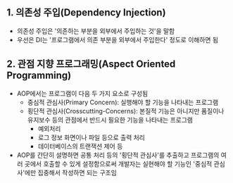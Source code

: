 ## 1. 의존성 주입(Dependency Injection)
- 의존성 주입은 '의존하는 부분을 외부에서 주입하는 것'을 말함
- 우선은 DI는 '프로그램에서 의존 부분을 외부에서 주입한다' 정도로 이해하면 됨

## 2. 관점 지향 프로그래밍(Aspect Oriented Programming)
- AOP에서는 프로그램이 다음 두 가지 요소로 구성됨
	- 중심적 관심사(Primary Concern): 실행해야 할 기능을 나타내는 프로그램
	- 횡단적 관심사(Crosscutting-Concerns): 본질적 기능은 아니지만 품질이나 유지보수 등의 관점에서 반드시 필요한 기능을 나타내는 프로그램
		- 예외처리
		- 로그 정보 화면이나 파일 등으로 출력 처리
		- 데이터베이스의 트랜잭션 제어 등
- AOP를 간단히 설명하면 공통 처리 등의 '횡단적 관심사'를 추출하고 프로그램의 여러 곳에서 호출할 수 있게 설정함으로써 개발자는 실현해야 할 기능인 '중심적 관심사'에만 집중해서 작성하면 되는 구조임
